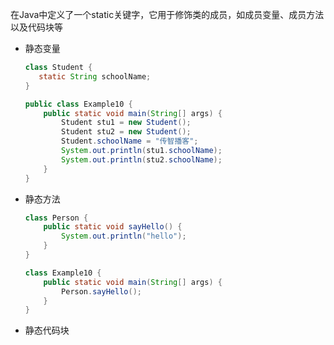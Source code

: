 在Java中定义了一个static关键字，它用于修饰类的成员，如成员变量、成员方法以及代码块等

- 静态变量

  ```java
  class Student {
     static String schoolName;
  }
  
  public class Example10 {
      public static void main(String[] args) {
          Student stu1 = new Student();
          Student stu2 = new Student();
          Student.schoolName = "传智播客";
          System.out.println(stu1.schoolName);
          System.out.println(stu2.schoolName);
      }
  }
  ```

- 静态方法

  ```java
  class Person {
      public static void sayHello() {
          System.out.println("hello");
      }
  }
  
  class Example10 {
      public static void main(String[] args) {
          Person.sayHello();
      }
  }
  ```

- 静态代码块

  